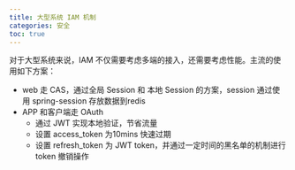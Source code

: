 ```yaml
---
title: 大型系统 IAM 机制
categories: 安全
toc: true
---
```


对于大型系统来说，IAM 不仅需要考虑多端的接入，还需要考虑性能。主流的使用如下方案：

- web 走 CAS，通过全局 Session 和 本地 Session 的方案，session 通过使用 spring-session 存放数据到redis
- APP 和客户端走 OAuth
  - 通过 JWT 实现本地验证，节省流量
  - 设置 access_token 为10mins 快速过期
  - 设置 refresh_token 为 JWT token，并通过一定时间的黑名单的机制进行 token 撤销操作